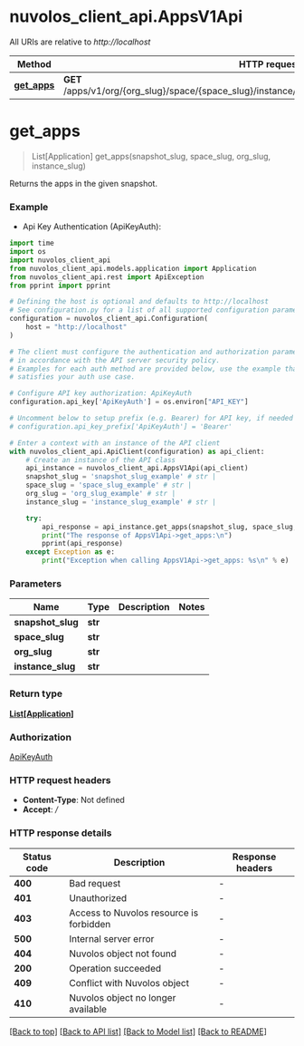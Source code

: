 # nuvolos_client_api.AppsV1Api

All URIs are relative to *http://localhost*

Method | HTTP request | Description
------------- | ------------- | -------------
[**get_apps**](AppsV1Api.md#get_apps) | **GET** /apps/v1/org/{org_slug}/space/{space_slug}/instance/{instance_slug}/snapshot/{snapshot_slug} | 


# **get_apps**
> List[Application] get_apps(snapshot_slug, space_slug, org_slug, instance_slug)



Returns the apps in the given snapshot.

### Example

* Api Key Authentication (ApiKeyAuth):

```python
import time
import os
import nuvolos_client_api
from nuvolos_client_api.models.application import Application
from nuvolos_client_api.rest import ApiException
from pprint import pprint

# Defining the host is optional and defaults to http://localhost
# See configuration.py for a list of all supported configuration parameters.
configuration = nuvolos_client_api.Configuration(
    host = "http://localhost"
)

# The client must configure the authentication and authorization parameters
# in accordance with the API server security policy.
# Examples for each auth method are provided below, use the example that
# satisfies your auth use case.

# Configure API key authorization: ApiKeyAuth
configuration.api_key['ApiKeyAuth'] = os.environ["API_KEY"]

# Uncomment below to setup prefix (e.g. Bearer) for API key, if needed
# configuration.api_key_prefix['ApiKeyAuth'] = 'Bearer'

# Enter a context with an instance of the API client
with nuvolos_client_api.ApiClient(configuration) as api_client:
    # Create an instance of the API class
    api_instance = nuvolos_client_api.AppsV1Api(api_client)
    snapshot_slug = 'snapshot_slug_example' # str | 
    space_slug = 'space_slug_example' # str | 
    org_slug = 'org_slug_example' # str | 
    instance_slug = 'instance_slug_example' # str | 

    try:
        api_response = api_instance.get_apps(snapshot_slug, space_slug, org_slug, instance_slug)
        print("The response of AppsV1Api->get_apps:\n")
        pprint(api_response)
    except Exception as e:
        print("Exception when calling AppsV1Api->get_apps: %s\n" % e)
```



### Parameters


Name | Type | Description  | Notes
------------- | ------------- | ------------- | -------------
 **snapshot_slug** | **str**|  | 
 **space_slug** | **str**|  | 
 **org_slug** | **str**|  | 
 **instance_slug** | **str**|  | 

### Return type

[**List[Application]**](Application.md)

### Authorization

[ApiKeyAuth](../README.md#ApiKeyAuth)

### HTTP request headers

 - **Content-Type**: Not defined
 - **Accept**: */*

### HTTP response details

| Status code | Description | Response headers |
|-------------|-------------|------------------|
**400** | Bad request |  -  |
**401** | Unauthorized |  -  |
**403** | Access to Nuvolos resource is forbidden |  -  |
**500** | Internal server error |  -  |
**404** | Nuvolos object not found |  -  |
**200** | Operation succeeded |  -  |
**409** | Conflict with Nuvolos object |  -  |
**410** | Nuvolos object no longer available |  -  |

[[Back to top]](#) [[Back to API list]](../README.md#documentation-for-api-endpoints) [[Back to Model list]](../README.md#documentation-for-models) [[Back to README]](../README.md)

